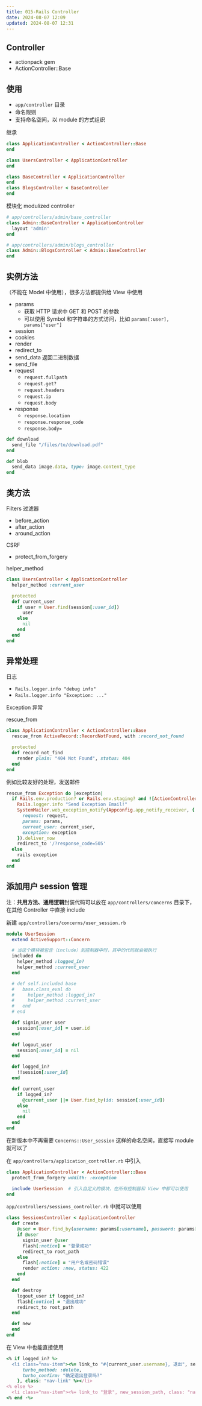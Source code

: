 ```yaml
---
title: 015-Rails Controller
date: 2024-08-07 12:09
updated: 2024-08-07 12:31
---
```


## Controller

- actionpack gem
- ActionController::Base

## 使用

- `app/controller` 目录
- 命名规则
- 支持命名空间，以 module 的方式组织

继承

```rb
class ApplicationController < ActionController::Base
end

class UsersController < ApplicationController
end

class BaseController < ApplicationController
end
class BlogsController < BaseController
end
```

模块化 modulized controller

```rb
# app/controllers/admin/base_controller
class Admin::BaseController < ApplicationController
  layout 'admin'
end

# app/controllers/admin/blogs_controller
class Admin::BlogsController < Admin::BaseController
end
```

## 实例方法

（不能在 Model 中使用），很多方法都提供给 View 中使用

- params
	- 获取 HTTP 请求中 GET 和 POST 的参数
	- 可以使用 Symbol 和字符串的方式访问，比如 `params[:user], params["user"]`
- session
- cookies
- render
- redirect_to
- send_data 返回二进制数据
- send_file
- request
	- `request.fullpath`
	- `request.get?`
	- `request.headers`
	- `request.ip`
	- `request.body`
- response
	- `response.location`
	- `response.response_code`
	- `response.body=`

```rb
def download
  send_file "/files/to/download.pdf"
end

def blob
  send_data image.data, type: image.content_type
end
```

## 类方法

Filters 过滤器

- before_action
- after_action
- around_action

CSRF

- protect_from_forgery

helper_method

```rb
class UsersController < ApplicationController
  helper_method :current_user

  protected
  def current_user
    if user = User.find(session[:user_id])
      user
    else
      nil
    end
  end
end
```


## 异常处理


日志

- `Rails.logger.info "debug info"`
- `Rails.logger.info "Exception: ..."`

Exception 异常

rescue_from

```rb
class ApplicationController < ActionController::Base
  rescue_from ActiveRecord::RecordNotFound, with :record_not_found

  protected
  def record_not_find
    render plain: "404 Not Found", status: 404
  end
end
```

例如比较友好的处理，发送邮件

```rb
rescue_from Exception do |exception|
  if Rails.env.production? or Rails.env.staging? and ![ActionController::RoutingError].include?(exception.class)
    Rails.logger.info "Send Exception Email!"
    SystemMailer.web_exception_notify(Appconfig.app_notify_receiver, {
      request: request, 
      params: params,
      current_user: current_user,
      exception: exception
    }).deliver_now
    redirect_to '/?response_code=505'
  else
    rails exception
  end
end
```

## 添加用户 session 管理

注：**共用方法、通用逻辑**封装代码可以放在 `app/controllers/concerns` 目录下，在其他 Controller 中直接 include

新建 `app/controllers/concerns/user_session.rb`

```rb
module UserSession
  extend ActiveSupport::Concern

  # 当这个模块被包含（include）到控制器中时，其中的代码就会被执行
  included do
    helper_method :logged_in?
    helper_method :current_user
  end

  # def self.included base
  #   base.class_eval do
  #     helper_method :logged_in?
  #     helper_method :current_user
  #   end
  # end

  def signin_user user
    session[:user_id] = user.id
  end

  def logout_user
    session[:user_id] = nil
  end

  def logged_in?
    !!session[:user_id]
  end

  def current_user
    if logged_in?
      @current_user ||= User.find_by(id: session[:user_id])
    else
      nil
    end
  end
end
```

在新版本中不再需要 `Concerns::User_session` 这样的命名空间，直接写 module 就可以了

在 `app/controllers/application_controller.rb` 中引入

```rb
class ApplicationController < ActionController::Base
  protect_from_forgery wddith: :exception

  include UserSession  # 引入自定义的模块，在所有控制器和 View 中都可以使用
end
```

`app/controllers/sessions_controller.rb` 中就可以使用

```rb
class SessionsController < ApplicationController
  def create
    @user = User.find_by(username: params[:username], password: params[:password])
    if @user
      signin_user @user
      flash[:notice] = "登录成功"
      redirect_to root_path
    else
      flash[:notice] = "用户名或密码错误"
      render action: :new, status: 422
    end
  end

  def destroy
    logout_user if logged_in?
    flash[:notice] = "退出成功"
    redirect_to root_path
  end

  def new
  end
end
```

在 View 中也能直接使用

```rb
<% if logged_in? %>
  <li class="nav-item"><%= link_to "#{current_user.username}, 退出", session_path(session[:user_id]), data: {
      turbo_method: :delete,
      turbo_confirm: "确定退出登录吗?"
    }, class: "nav-link" %></li>
<% else %>
  <li class="nav-item"><%= link_to "登录", new_session_path, class: "nav-link" %></li>
<% end -%>
```

